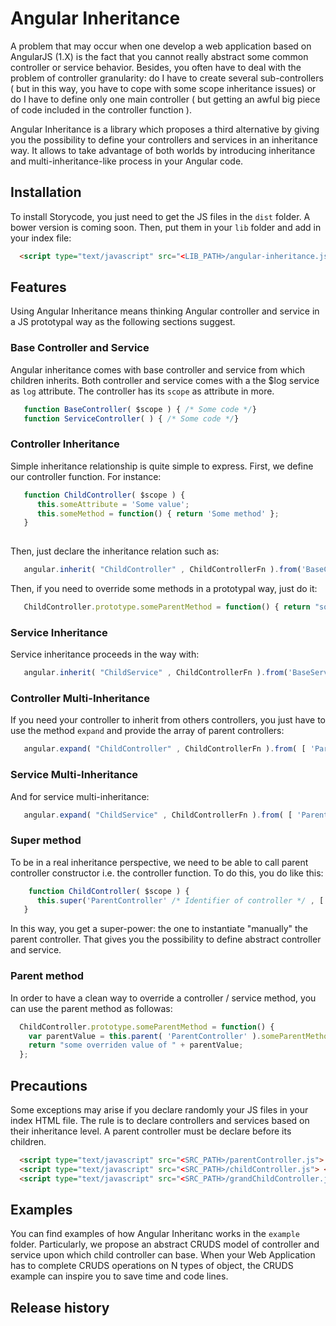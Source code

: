 Angular Inheritance
===================

A problem that may occur when one develop a web application based on AngularJS (1.X) is the fact that you cannot really abstract some common controller or service behavior. Besides, you often have to deal with the problem of controller granularity: do I have to create several sub-controllers ( but in this way, you have to cope with some scope inheritance issues) or do I have to define only one main controller ( but getting an awful big piece of code included in the controller function ).  

Angular Inheritance is a library which proposes a third alternative by giving you the possibility to define your controllers and services in an inheritance way. It allows to take advantage of both worlds by introducing inheritance and multi-inheritance-like process in your Angular code.

## Installation

To install Storycode, you just need to get the JS files in the ```dist``` folder. A bower version is coming soon. Then, put them in your ```lib``` folder and add in your index file:

```html
  <script type="text/javascript" src="<LIB_PATH>/angular-inheritance.js"> </script>
```

## Features

Using Angular Inheritance means thinking Angular controller and service in a JS prototypal way as the following sections suggest. 

### Base Controller and Service

Angular inheritance comes with base controller and service from which children inherits. Both controller and service comes with a the $log service as ```log``` attribute. The controller has its ```scope``` as attribute in more.

```js
   function BaseController( $scope ) { /* Some code */}
   function ServiceController( ) { /* Some code */}
```

### Controller Inheritance

Simple inheritance relationship is quite simple to express. First, we define our controller function. For instance:

```js
   function ChildController( $scope ) {
      this.someAttribute = 'Some value';
      this.someMethod = function() { return 'Some method' };
   }
   
```
Then, just declare the inheritance relation such as:

```js
   angular.inherit( "ChildController" , ChildControllerFn ).from('BaseController');
```

Then, if you need to override some methods in a prototypal way, just do it:

```js
   ChildController.prototype.someParentMethod = function() { return "some overriden value"; };
```

### Service Inheritance

Service inheritance proceeds in the way with: 

```js
   angular.inherit( "ChildService" , ChildControllerFn ).from('BaseService');
```

### Controller Multi-Inheritance

If you need your controller to inherit from others controllers, you just have to use the method  ```expand``` and provide the array of parent controllers:

```js
   angular.expand( "ChildController" , ChildControllerFn ).from( [ 'Parent1Controller' , 'Parent2Controller' , 'Parent3Controller' ]);
```

### Service Multi-Inheritance

And for service multi-inheritance: 

```js
   angular.expand( "ChildService" , ChildControllerFn ).from( [ 'Parent1Service' , 'Parent2Service' , 'Parent3Service' ]);
```

### Super method

To be in a real inheritance perspective, we need to be able to call parent controller constructor i.e. the controller function. To do this, you do like this: 

```js
    function ChildController( $scope ) {
      this.super('ParentController' /* Identifier of controller */ , [ $scope ] /* List of constructor arguments */ );
   }
```
In this way, you get a super-power: the one to instantiate "manually" the parent controller. That gives you the possibility to define abstract controller and service.

### Parent method

In order to have a clean way to override a controller / service method, you can use the parent method as followas:

```js
  ChildController.prototype.someParentMethod = function() { 
    var parentValue = this.parent( 'ParentController' ).someParentMethod.apply( this , [] );
    return "some overriden value of " + parentValue; 
  };
```

## Precautions

Some exceptions may arise if you declare randomly your JS files in your index HTML file. The rule is to declare controllers and services based on their inheritance level. A parent controller must be declare before its children. 

```html
  <script type="text/javascript" src="<SRC_PATH>/parentController.js"> </script>
  <script type="text/javascript" src="<SRC_PATH>/childController.js"> </script>
  <script type="text/javascript" src="<SRC_PATH>/grandChildController.js"> </script>
```

## Examples

You can find examples of how Angular Inheritanc works in the ```example``` folder. Particularly, we propose an abstract CRUDS model of controller and service upon which child controller can base. When your Web Application has to complete CRUDS operations on N types of object, the CRUDS example can inspire you to save time and code lines.

## Release history



